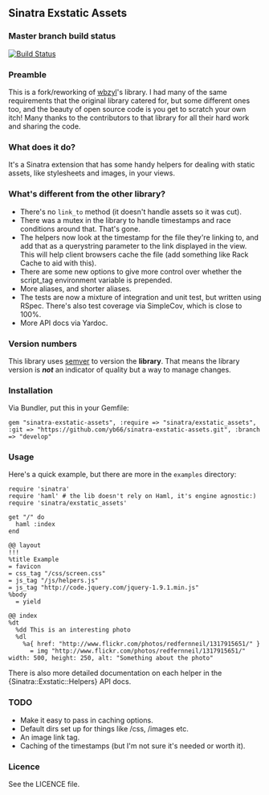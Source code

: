 ## Sinatra Exstatic Assets ##

### Master branch build status ###

[![Build Status](https://travis-ci.org/yb66/sinatra-exstatic-assets.png?branch=master)](https://travis-ci.org/yb66/sinatra-exstatic-assets)

### Preamble ###

This is a fork/reworking of [wbzyl](https://github.com/wbzyl/sinatra-static-assets)'s library. I had many of the same requirements that the original library catered for, but some different ones too, and the beauty of open source code is you get to scratch your own itch! Many thanks to the contributors to that library for all their hard work and sharing the code.

### What does it do? ###

It's a Sinatra extension that has some handy helpers for dealing with static assets, like stylesheets and images, in your views.

### What's different from the other library? ###

* There's no `link_to` method (it doesn't handle assets so it was cut).
* There was a mutex in the library to handle timestamps and race conditions around that. That's gone.
* The helpers now look at the timestamp for the file they're linking to, and add that as a querystring parameter to the link displayed in the view. This will help client browsers cache the file (add something like Rack Cache to aid with this).
* There are some new options to give more control over whether the script_tag environment variable is prepended.
* More aliases, and shorter aliases.
* The tests are now a mixture of integration and unit test, but written using RSpec. There's also test coverage via SimpleCov, which is close to 100%.
* More API docs via Yardoc.

### Version numbers ###

This library uses [semver](http://semver.org/) to version the **library**. That means the library version is ***not*** an indicator of quality but a way to manage changes.


### Installation ###

Via Bundler, put this in your Gemfile:

    gem "sinatra-exstatic-assets", :require => "sinatra/exstatic_assets", :git => "https://github.com/yb66/sinatra-exstatic-assets.git", :branch => "develop"

### Usage ###

Here's a quick example, but there are more in the `examples` directory:

    require 'sinatra'
    require 'haml' # the lib doesn't rely on Haml, it's engine agnostic:)
    require 'sinatra/exstatic_assets'
    
    get "/" do
      haml :index
    end
    
    @@ layout
    !!!
    %title Example
    = favicon
    = css_tag "/css/screen.css"
    = js_tag "/js/helpers.js"
    = js_tag "http://code.jquery.com/jquery-1.9.1.min.js" 
    %body
      = yield
    
    @@ index
    %dt
      %dd This is an interesting photo
      %dl
        %a{ href: "http://www.flickr.com/photos/redfernneil/1317915651/" }
          = img "http://www.flickr.com/photos/redfernneil/1317915651/" width: 500, height: 250, alt: "Something about the photo"

There is also more detailed documentation on each helper in the {Sinatra::Exstatic::Helpers} API docs.

### TODO ###

* Make it easy to pass in caching options.
* Default dirs set up for things like /css, /images etc.
* An image link tag.
* Caching of the timestamps (but I'm not sure it's needed or worth it).

### Licence ###

See the LICENCE file.
